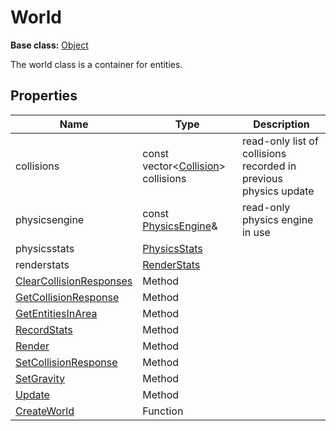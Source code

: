 # World

**Base class:** [Object](Object.md)

The world class is a container for entities.

## Properties

| Name | Type | Description |
|---|---|---|
| collisions | const vector<[Collision](Collision.md)\> collisions | read-only list of collisions recorded in previous physics update |
| physicsengine | const [PhysicsEngine](Constants.md#PhysicsEngine)& | read-only physics engine in use |
| physicsstats | [PhysicsStats](PhysicsStats.md) |  |
| renderstats | [RenderStats](RenderStats.md) |  |
| [ClearCollisionResponses](World_ClearCollisionResponses.md) | Method | |
| [GetCollisionResponse](World_GetCollisionResponse.md) | Method | |
| [GetEntitiesInArea](World_GetEntitiesInArea.md) | Method | |
| [RecordStats](World_RecordStats.md) | Method | |
| [Render](World_Render.md) | Method | |
| [SetCollisionResponse](World_SetCollisionResponse.md) | Method | |
| [SetGravity](World_SetGravity.md) | Method | |
| [Update](World_Update.md) | Method | |
| [CreateWorld](CreateWorld.md) | Function | |
